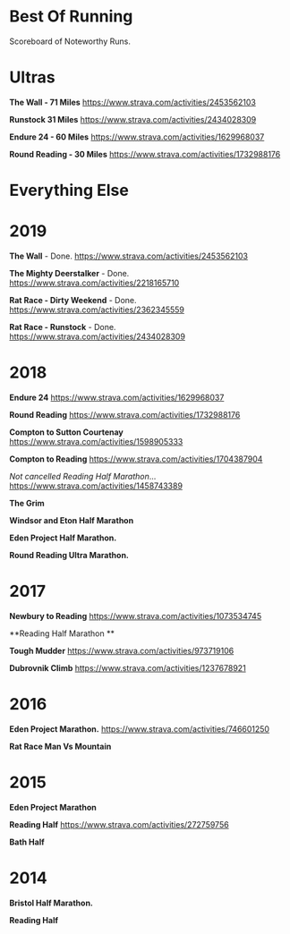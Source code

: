 # Best Of Running
Scoreboard of Noteworthy Runs. 

# Ultras

**The Wall - 71 Miles**
https://www.strava.com/activities/2453562103 

**Runstock 31 Miles**
https://www.strava.com/activities/2434028309

**Endure 24 - 60 Miles** 
https://www.strava.com/activities/1629968037

**Round Reading - 30 Miles**
https://www.strava.com/activities/1732988176


# Everything Else 

# 2019

**The Wall** - Done. 
https://www.strava.com/activities/2453562103 

**The Mighty Deerstalker** - Done. 
https://www.strava.com/activities/2218165710

**Rat Race - Dirty Weekend** - Done. 
https://www.strava.com/activities/2362345559

**Rat Race - Runstock** - Done. 
https://www.strava.com/activities/2434028309

# 2018

**Endure 24**
https://www.strava.com/activities/1629968037

**Round Reading**
https://www.strava.com/activities/1732988176

**Compton to Sutton Courtenay**
https://www.strava.com/activities/1598905333

**Compton to Reading**
https://www.strava.com/activities/1704387904 

*Not cancelled Reading Half Marathon*...
https://www.strava.com/activities/1458743389

**The Grim**

**Windsor and Eton Half Marathon**

**Eden Project Half Marathon.**

**Round Reading Ultra Marathon.**

# 2017
**Newbury to Reading** https://www.strava.com/activities/1073534745

**Reading Half Marathon **

**Tough Mudder** 
https://www.strava.com/activities/973719106

**Dubrovnik Climb**
https://www.strava.com/activities/1237678921

# 2016
**Eden Project Marathon.**
https://www.strava.com/activities/746601250

**Rat Race Man Vs Mountain**

# 2015
**Eden Project Marathon**

**Reading Half**
https://www.strava.com/activities/272759756

**Bath Half**

# 2014
**Bristol Half Marathon.**

**Reading Half**
